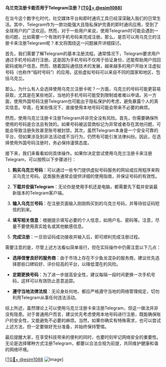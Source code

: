**乌兰克注册卡能否用于Telegram注册？[[TG💪+ @esim1088](https://t.me/s/esim1088)]**

在当今这个数字化时代，社交媒体平台和即时通讯工具已经深深融入我们的日常生活。其中，Telegram作为一款功能强大且隐私保护完善的即时通讯应用，受到了全球用户的广泛欢迎。然而，对于一些用户来说，使用Telegram时可能会遇到一些问题，比如需要一个有效的手机号码来完成注册。那么，是否可以用乌克兰的注册卡来注册Telegram呢？本文将围绕这一问题展开详细探讨。

首先，我们需要了解Telegram的基本注册流程。通常情况下，Telegram要求用户通过手机号码进行注册。这是因为手机号码不仅用于验证身份，还能帮助用户找回密码或账户信息。然而，随着国际通信技术的发展，越来越多的用户开始关注虚拟号码（也称作“临时号码”）的应用。这些虚拟号码可以来自不同的国家和地区，包括乌克兰。

那么，为什么有人会选择使用乌克兰注册卡呢？一方面，乌克兰的号码可能更容易获取，尤其是在某些地区，当地的手机号码可能受到限制或者难以申请。另一方面，使用外国号码注册Telegram也可能出于隐私保护的考虑，避免暴露个人的真实信息。毕竟，在某些情况下，直接使用本地号码可能会带来不必要的麻烦。

然而，使用乌克兰注册卡注册Telegram并非完全没有风险。首先，你需要确保所使用的号码是合法且有效的。如果号码被运营商标记为异常或者存在其他问题，可能会导致注册失败甚至账号被封禁。其次，虽然Telegram本身是一个安全可靠的平台，但如果涉及到非法活动或不当行为，仍然有可能引发法律纠纷。因此，在选择使用外国号码注册时，务必保持谨慎态度。

接下来，我们来看看如何具体操作。如果你决定尝试使用乌克兰注册卡来注册Telegram，可以按照以下步骤进行：

1. **购买乌克兰号码**：可以通过一些专门提供虚拟号码服务的网站或应用程序来购买乌克兰号码。这类服务通常会提供详细的使用指南，并保证号码的有效性。
   
2. **下载并安装Telegram**：无论你是使用手机还是电脑，都需要先下载并安装最新版本的Telegram客户端。

3. **输入乌克兰号码**：在注册页面输入刚刚购买到的乌克兰号码，并等待验证码短信的到来。

4. **填写相关信息**：根据提示填写必要的个人信息，如用户名、密码等。注意，尽量不要使用真实姓名或其他敏感信息。

5. **完成注册**：一旦验证码成功接收并输入后，即可顺利完成注册过程。

需要注意的是，尽管上述方法看似简单易行，但在实际操作中仍需注意以下几点：

- **选择信誉良好的服务商**：由于市场上存在不少鱼龙混杂的服务商，建议优先选择那些口碑较好、评价较高的平台，以降低潜在的风险。
  
- **定期更换号码**：为了进一步提高安全性，建议每隔一段时间更换一次手机号码，这样可以有效防止恶意追踪。

- **遵守当地法律法规**：无论身处何地，都应严格遵守当地的网络管理规定，切勿利用Telegram从事任何违法活动。

综上所述，虽然理论上可以使用乌克兰注册卡来注册Telegram，但这一做法并非没有隐患。对于普通用户而言，建议优先考虑使用本地号码进行注册，既能确保账户的安全性，又能避免不必要的麻烦。当然，如果你确实有特殊需求，也可以尝试上述方法，但一定要做好充分准备，并始终保持警惕。

最后提醒大家，在享受科技带来的便利的同时，也要时刻牢记网络安全的重要性。无论是选择哪种方式注册Telegram，都要以合法合规为前提，共同维护健康和谐的网络环境。

[[TG💪+ @esim1088](https://t.me/s/esim1088) ![Image](https://i.postimg.cc/4NQfJmqS/Snipaste-2025-05-13-00-14-12.png)]